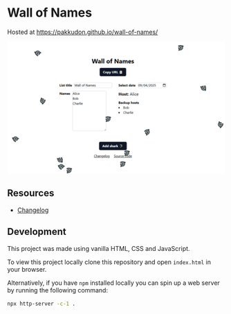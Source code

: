# Wall of Names

Hosted at https://pakkudon.github.io/wall-of-names/

![Screenshot](./screenshot.png)

## Resources
- [Changelog](./CHANGELOG.md)

## Development
This project was made using vanilla HTML, CSS and JavaScript.

To view this project locally clone this repository and open `index.html` in your browser.

Alternatively, if you have `npm` installed locally you can spin up a web server by running the following command:
```sh
npx http-server -c-1 .
```